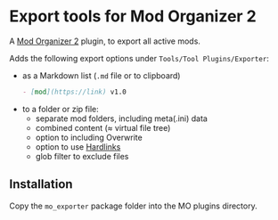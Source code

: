 # Export tools for Mod Organizer 2
A [Mod Organizer 2](https://github.com/ModOrganizer2/modorganizer) plugin, to export all active mods.

Adds the following export options under `Tools/Tool Plugins/Exporter`:
- as a Markdown list (`.md` file or to clipboard)
  ```md
  - [mod](https://link) v1.0
  ```
- to a folder or zip file:
  - separate mod folders, including meta(.ini) data
  - combined content (≈ virtual file tree)
  - option to including Overwrite
  - option to use [Hardlinks](https://en.wikipedia.org/wiki/Hard_link)
  - glob filter to exclude files

## Installation
Copy the `mo_exporter` package folder into the MO plugins directory.